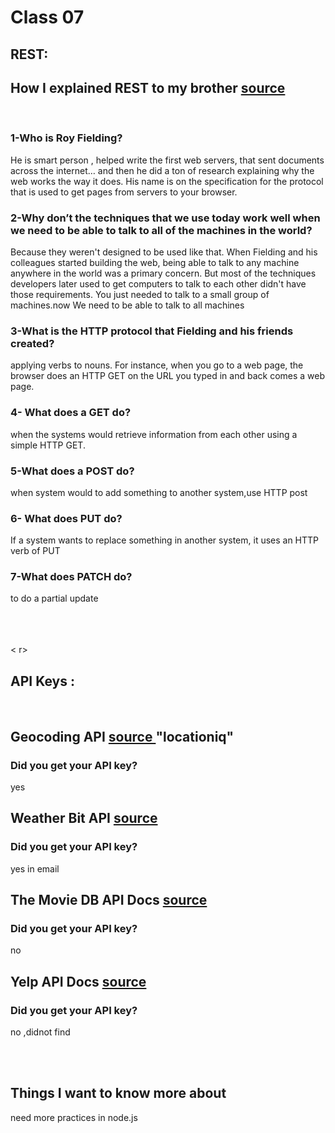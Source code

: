  # Class 07

## REST:

## How I explained REST to my brother [source  ](https://gist.github.com/brookr/5977550) 

<br>

### 1-Who is Roy Fielding?
He is smart person , helped write the first web servers, that sent documents across the internet… and then he did a ton of research explaining why the web works the way it does. His name is on the specification for the protocol that is used to get pages from servers to your browser.

### 2-Why don’t the techniques that we use today work well when we need to be able to talk to all of the machines in the world?
Because they weren't designed to be used like that. When Fielding and his colleagues started building the web, being able to talk to any machine anywhere in the world was a primary concern. But most of the techniques developers later used to get computers to talk to each other didn't have those requirements. You just needed to talk to a small group of machines.now  We need to be able to talk to all machines 

### 3-What is the HTTP protocol that Fielding and his friends created?
applying verbs to nouns. For instance, when you go to a web page, the browser does an HTTP GET on the URL you typed in and back comes a web page.

### 4- What does a GET do?
when the systems would retrieve information from each other using a simple HTTP GET.

### 5-What does a POST do?
when system would to add something to another system,use HTTP post

### 6- What does PUT do?
If a system wants to replace something in another system, it uses an HTTP verb of PUT

### 7-What does PATCH do?
to do a partial update 

<br>
<br>
<br>
<
r>

## API Keys :

<br>

## Geocoding API  [source  ](https://gist.github.com/brookr/5977550)  "locationiq"

### Did you get your API key?
yes


## Weather Bit API  [source  ](https://www.weatherbit.io/)  

### Did you get your API key?
yes in email


## The Movie DB API Docs  [source  ](https://developers.themoviedb.org/3/getting-started/introduction)  

### Did you get your API key?
no

## Yelp API Docs  [source  ](https://www.yelp.com/developers/documentation/v3/business_search)  

### Did you get your API key?
no ,didnot find



<br>
<br>

## Things I want to know more about
need more practices in node.js